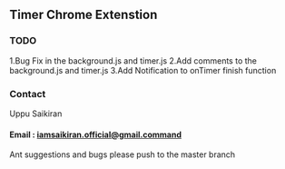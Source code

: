 ## Timer Chrome Extenstion


### TODO
1.Bug Fix in the background.js and timer.js
2.Add comments to the background.js and timer.js
3.Add Notification to onTimer finish function

### Contact

Uppu Saikiran

#### Email : iamsaikiran.official@gmail.command
Ant suggestions and bugs please push to the master branch
